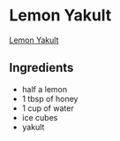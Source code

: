# Lemon Yakult

[Lemon Yakult](https://www.yummy.ph/lessons/prepping/how-to-make-lemon-yakult-a00260-20200624)

## Ingredients

- half a lemon
- 1 tbsp of honey
- 1 cup of water
- ice cubes
- yakult
